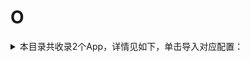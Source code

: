 # O
<details>
<summary>
本目录共收录2个App，详情见如下，单击导入对应配置：
</summary>

- [OKX](https://quantumult.app/x/open-app/add-resource?remote-resource=%7B%22rewrite_remote%22%3A%20%5B%22https%3A%2F%2Fraw.githubusercontent.com%2Fzirawell%2FR-Store%2Fmain%2FRule%2FQuanX%2FAdblock%2FApp%2FO%2FOKX%2Frewrite%2Fokx.conf%2C%20tag%3DOKX%22%5D%7D)
- [ONE·一个](https://quantumult.app/x/open-app/add-resource?remote-resource=%7B%22rewrite_remote%22%3A%20%5B%22https%3A%2F%2Fraw.githubusercontent.com%2Fzirawell%2FR-Store%2Fmain%2FRule%2FQuanX%2FAdblock%2FApp%2FO%2FONE%C2%B7%E4%B8%80%E4%B8%AA%2Frewrite%2Fone.conf%2C%20tag%3DONE%C2%B7%E4%B8%80%E4%B8%AA%22%5D%7D)

</details>